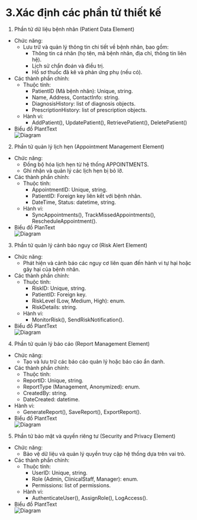 # 3.Xác định các phần tử thiết kế
 1. Phần tử dữ liệu bệnh nhân (Patient Data Element)
  - Chức năng:  
    - Lưu trữ và quản lý thông tin chi tiết về bệnh nhân, bao gồm:  
      - Thông tin cá nhân (họ tên, mã bệnh nhân, địa chỉ, thông tin liên hệ).
      - Lịch sử chẩn đoán và điều trị.
      - Hồ sơ thuốc đã kê và phản ứng phụ (nếu có).
  - Các thành phần chính:
    - Thuộc tính:
      - PatientID (Mã bệnh nhân): Unique, string.
      - Name, Address, ContactInfo: string.
      - DiagnosisHistory: list of diagnosis objects.
      - PrescriptionHistory: list of prescription objects.
    - Hành vi:
      - AddPatient(), UpdatePatient(), RetrievePatient(), DeletePatient()
   - Biểu đồ PlantText  
      ![Diagram](https://www.planttext.com/plantuml/png/NCv12i9030NGVKynIrtq0aMaOXSMf8ZY0K8dbi1qfYIf8EB9N7Waho1MAnsNUVdm__F-o4M1jMzTKZiGCJjGGg_ccXXZngiiCdDG9jyCMa6B4QoiPHI9R1syGgsbFuN82uB61o7Pa6ZWIsQs9BhuyV9Jp2WrKwSKV1oSVjxPD1qdVCVEvWCSEmkAiUrHcV3yfmKwd2PlIOxUzgrx0G00__y30000)

 2. Phần tử quản lý lịch hẹn (Appointment Management Element)
  - Chức năng:
    - Đồng bộ hóa lịch hẹn từ hệ thống APPOINTMENTS.
    - Ghi nhận và quản lý các lịch hẹn bị bỏ lỡ.
  - Các thành phần chính:
    - Thuộc tính:
      - AppointmentID: Unique, string.
      - PatientID: Foreign key liên kết với bệnh nhân.
      - DateTime, Status: datetime, string.
    - Hành vi:
      - SyncAppointments(), TrackMissedAppointments(), RescheduleAppointment().
 - Biểu đồ PlanText  
      ![Diagram](https://www.planttext.com/plantuml/png/UhzxlqDnIM9HIMbk3bToJc9niO9ZGK5-Pbv9RcfUYK8rbuA20hA8fukLGd19KMPUEbWc8B4a4rFK9R4aDIGpDzKApW8B1vSabfGM8wdKrOM8L-Ob8rbHhA495WufIapEziqiBavDmI8Rb5gSd96QKfgJYYIfeSbLo-MGcfTIcfi30000__y30000)

3. Phần tử quản lý cảnh báo nguy cơ (Risk Alert Element)
 - Chức năng:
    - Phát hiện và cảnh báo các nguy cơ liên quan đến hành vi tự hại hoặc gây hại của bệnh nhân.
 - Các thành phần chính:
    - Thuộc tính:
      - RiskID: Unique, string.
      - PatientID: Foreign key.
      - RiskLevel (Low, Medium, High): enum.
      - RiskDetails: string.
    - Hành vi:
      - MonitorRisk(), SendRiskNotification().
 - Biểu đồ PlantText  
      ![Diagram](https://www.planttext.com/plantuml/png/N8n12i8m44NtESKiMsWlq5M52Wfj4Nk2q8vrC9b0Cj55wSbSU2Il8Cr2nELx__7VprSTH7k9rgZHw13WJE6sC-W55WK0YOzD1ODuuZcfanP2bZ-xXItUqLImvsXXWTOz2kXmecWBED1yXVLRDYYQJFXvACiqTev9dD-QB4zcG9usx9tGXKOjv3ZBrQfgv2bQym400F__0m00)

4. Phần tử quản lý báo cáo (Report Management Element)
 - Chức năng:
   - Tạo và lưu trữ các báo cáo quản lý hoặc báo cáo ẩn danh.
 - Các thành phần chính:
   - Thuộc tính:
    - ReportID: Unique, string.
    - ReportType (Management, Anonymized): enum.
    - CreatedBy: string.
    - DateCreated: datetime.
  - Hành vi:
    - GenerateReport(), SaveReport(), ExportReport().
- Biểu đồ PlantText  
    ![Diagram](https://www.planttext.com/plantuml/png/L8qn3e9054JxFSKlDP4BKA52Z8MDS84VcH0IzaEMlqOadCp28ta5uqgCbE_DPERrU2QzibDl6tDfkE_fZAvrIgCXeXcEQKovkbggFraC7MBAn5iQwSJ25In4DxILLWPRtr7I5Ffx1rQKks6nah9YJk80HMrXYA8en0S872k-Pwjra3bVboAxVU2d9fD0Ic-RDm000F__0m00)

5. Phần tử bảo mật và quyền riêng tư (Security and Privacy Element)
  - Chức năng:
    - Bảo vệ dữ liệu và quản lý quyền truy cập hệ thống dựa trên vai trò.
  - Các thành phần chính:
    - Thuộc tính:
      - UserID: Unique, string.
      - Role (Admin, ClinicalStaff, Manager): enum.
      - Permissions: list of permissions.
    - Hành vi:
      - AuthenticateUser(), AssignRole(), LogAccess().
- Biểu đồ PlantText  
      ![Diagram](https://www.planttext.com/plantuml/png/B8r12i8m44NtESKiMsWlK4HQr8LGGImU8CHf7KYca9aifFHaBZoILv2sRX__l_TzVsfH6pK5Rvot8j2XIv7q1PC10BWBnlEnWauZyR2Ys-YnWXEd01CqZq1SmC4JaxE-Kzlt1Lmism4ZpElXYZ6G28qi5RGakjjiUmDGbkkaIVf4Ld9MSKbc-OP5QE0b-0VjE3JEeKYMczdKo8yK_0y00F__0m00)
